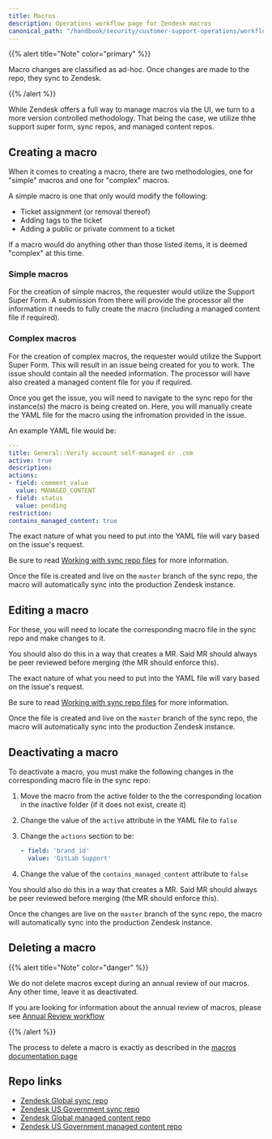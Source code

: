 ```yaml
---
title: Macros
description: Operations workflow page for Zendesk macros
canonical_path: "/handbook/security/customer-support-operations/workflows/zendesk/macros"
---
```


{{% alert title="Note" color="primary" %}}

Macro changes are classified as ad-hoc. Once changes are made to the repo, they sync to Zendesk.

{{% /alert %}}

While Zendesk offers a full way to manage macros via the UI, we turn to a more version controlled methodology. That being the case, we utilize thhe support super form, sync repos, and managed content repos.

## Creating a macro

When it comes to creating a macro, there are two methodologies, one for "simple" macros and one for "complex" macros.

A simple macro is one that only would modify the following:

- Ticket assignment (or removal thereof)
- Adding tags to the ticket
- Adding a public or private comment to a ticket

If a macro would do anything other than those listed items, it is deemed "complex" at this time.

### Simple macros

For the creation of simple macros, the requester would utilize the Support Super Form. A submission from there will provide the processor all the information it needs to fully create the macro (including a managed content file if required).

### Complex macros

For the creation of complex macros, the requester would utilize the Support Super Form. This will result in an issue being created for you to work. The issue should contain all the needed information. The processor will have also created a managed content file for you if required.

Once you get the issue, you will need to navigate to the sync repo for the instance(s) the macro is being created on. Here, you will manually create the YAML file for the macro using the infromation provided in the issue.

An example YAML file would be:

```yaml
---
title: General::Verify account self-managed or .com
active: true
description:
actions:
- field: comment_value
  value: MANAGED_CONTENT
- field: status
  value: pending
restriction:
contains_managed_content: true
```

The exact nature of what you need to put into the YAML file will vary based on the issue's request.

Be sure to read [Working with sync repo files](../../docs/sync-repo-files) for more information.

Once the file is created and live on the `master` branch of the sync repo, the macro will automatically sync into the production Zendesk instance.

## Editing a macro

For these, you will need to locate the corresponding macro file in the sync repo and make changes to it.

You should also do this in a way that creates a MR. Said MR should always be peer reviewed before merging (the MR should enforce this).

The exact nature of what you need to put into the YAML file will vary based on the issue's request.

Be sure to read [Working with sync repo files](../../docs/sync-repo-files) for more information.

Once the file is created and live on the `master` branch of the sync repo, the macro will automatically sync into the production Zendesk instance.

## Deactivating a macro

To deactivate a macro, you must make the following changes in the corresponding macro file in the sync repo:

1. Move the macro from the active folder to the the corresponding location in the inactive folder (if it does not exist, create it)
1. Change the value of the `active` attribute in the YAML file to `false`
1. Change the `actions` section to be:

   ```yaml
   - field: 'brand_id'
     value: 'GitLab Support'
   ```

1. Change the value of the `contains_managed_content` attribute to `false`

You should also do this in a way that creates a MR. Said MR should always be peer reviewed before merging (the MR should enforce this).

Once the changes are live on the `master` branch of the sync repo, the macro will automatically sync into the production Zendesk instance.

## Deleting a macro

{{% alert title="Note" color="danger" %}}

We do not delete macros except during an annual review of our macros. Any other time, leave it as deactivated.

If you are looking for information about the annual review of macros, please see [Annual Review workflow](../annual-review)

{{% /alert %}}

The process to delete a macro is exactly as described in the [macros documentation page](../../docs/zendesk/macros#deleting-a-macro-in-zendesk)

## Repo links

- [Zendesk Global sync repo](https://gitlab.com/gitlab-support-readiness/zendesk-global/macros)
- [Zendesk US Government sync repo](https://gitlab.com/gitlab-support-readiness/zendesk-us-government/macros)
- [Zendesk Global managed content repo](https://gitlab.com/gitlab-com/support/zendesk-global/macros)
- [Zendesk US Government managed content repo](https://gitlab.com/gitlab-com/support/zendesk-us-government/macros)
